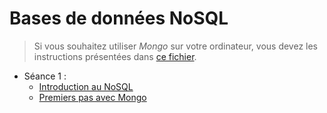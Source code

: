 # Bases de données NoSQL

> Si vous souhaitez utiliser *Mongo* sur votre ordinateur, vous devez les instructions présentées dans [ce fichier](../info-mongo).

<!--
Planning prévu :
- Groupe 1 -> CC|CCCP|CC|PCPC|PP
    - Cours : 02/11 journée, 16/11 journée, 17/11 matin, 30/11 journée, 11/01 matin, 12/01 matin
    - Projet : 17/11 après-midi, 09/01 matin, 11/01 après-midi, 22/01 matin, 25/01 après-midi, 
- Groupe 2 -> CC|CCCP|C|PP|CC|PCP
    - Cours : 21/09 journée, 19/10 journée, 20/10 matin, 03/11 matin, 14/12 journée, 11/01 après-midi
    - Projet : 20/10 après-midi, 17/11 journée, 11/01 matin, 22/01 matin
%
A ORGANISER COMME SUIT :
- Séance 1 (3,5h) : NoSQL - Mongo
- Séance 2 (3,5h) : NoSQL - Mongo
- Séance 3 (3,5h) : NoSQL - Mongo
- Séance 4 (3,5h) : NoSQL - Mongo + évaluation
- Séance 5 (3h) : Migration
- Séance 6 (3h) : Migration
- Séance 7 (3h) : Migration
- Séance 8 (3,5h) : NoSQL - Neo4j
- Séance 9 (3,5h) : NoSQL - Néo4j + évaluation
-->

- Séance 1 : 
    - [Introduction au NoSQL](https://docs.google.com/presentation/d/e/2PACX-1vRi9gT1ZSwXgaDcRYQ4q-srOtJYtdT6hOlo0E6cYt5E9Vk11LJYusYaxa0FNWM95pyO9Jg9SZc9faWJ/pub?start=false&loop=false&delayms=3000)
    - [Premiers pas avec Mongo](res-seance1)

<!--
- Séance 1 : 
    - [Introduction au NoSQL]()
    - [De SQL vers NoSQL, et vice et versa]()
- Séance 2 :
    - [Introduction à MongoDB]()
    - [Premières interrogations avec Mongo]() : (count, distinct, ...)
- Séance 3 : 
    - [Interrogation avancée avec Mongo]() : (aggregate)
    - [Evaluation 1]()
- Séance 4 :
    - [Introduction à Neo4j]()
    - [Premières interrogations avec Neo4j]()
- Séance 5 : 
    - [Interrogation avancée avec Neo4j]()
    - [Evaluation 2]()
- Séance 6 :
    - [A partir de Python]()
    - [Evaluation 3]()
-->

<!--
- NoSQL :
    - MongoDB sûr (+ Neo4J ?)
    - 6 séances de 3,5 heures de TP :
        - CM sur le NoSQL en général (sur 3 heures ??)
        - TD de réflexion sur migration entre les deux (?)
        - CM sur MongoDB (2h) + évaluation (1h)
        - Interrogation d'une base directement dans MongoDB (count, distinct, find)
        - Interrogation (aggregate)
        - A partir de python
        - Manipulation complexe (import et export de données) (2h) + évaluation (1h)
-->

<!--
- Séance 1 :
    - [Présentation de la base d'origine]()
    - [Requêtes à reproduire dans la nouvelle base]()
- Séance 2 :
    - [???]()
- Séance 3 : 
    - [Restitution du travail]()
-->

<!--
- SAE Migration
    - A priori : 9h de TP (3 séances de 3h) + 6h de suivi
        1. Présentation de la base originale + Recherche des requêtes sur la base d'origine
        2. Réponses aux questions
        3. Présentation du travail effectué
    - Quelle base ?
    - Idée générique : 
        - On a une base d'origine (SQL ou NoSQL)
        - On a une liste de requêtes dans la base d'origine
        - On doit migrer la base de données vers l'autre techno
        - On doit ré-écrire les requêtes avec la nouvelle base
-->